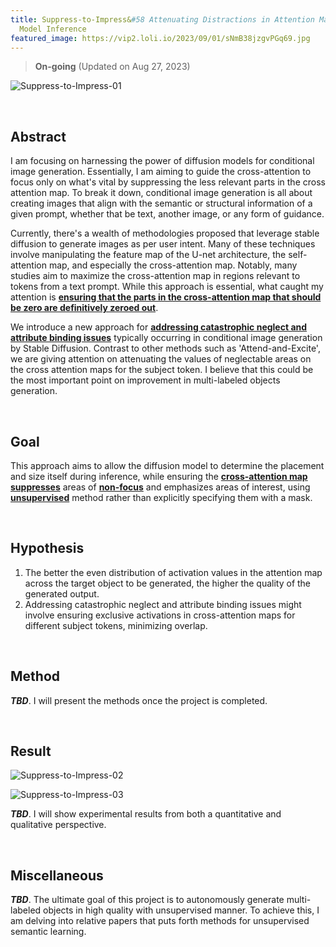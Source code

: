 ```yaml
---
title: Suppress-to-Impress&#58 Attenuating Distractions in Attention Maps for Diffusion
  Model Inference
featured_image: https://vip2.loli.io/2023/09/01/sNmB38jzgvPGq69.jpg
---
```




> **On-going** (Updated on Aug 27, 2023)



![Suppress-to-Impress-01](https://vip2.loli.io/2023/09/01/sNmB38jzgvPGq69.jpg)

<br/>

## Abstract



I am focusing on harnessing the power of diffusion models for conditional image generation. Essentially, I am aiming to guide the cross-attention to focus only on what's vital by suppressing the less relevant parts in the cross attention map. To break it down, conditional image generation is all about creating images that align with the semantic or structural information of a given prompt, whether that be text, another image, or any form of guidance.

Currently, there's a wealth of methodologies proposed that leverage stable diffusion to generate images as per user intent. Many of these techniques involve manipulating the feature map of the U-net architecture, the self-attention map, and especially the cross-attention map. Notably, many studies aim to maximize the cross-attention map in regions relevant to tokens from a text prompt. While this approach is essential, what caught my attention is **<u>ensuring that the parts in the cross-attention map that should be zero are definitively zeroed out</u>**.

We introduce a new approach for **<u>addressing catastrophic neglect and attribute binding issues</u>** typically occurring in conditional image generation by Stable Diffusion. Contrast to other methods such as 'Attend-and-Excite', we are giving attention on attenuating the values of neglectable areas on the cross attention maps for the subject token. I believe that this could be the most important point on improvement in multi-labeled objects generation.



<br/>

## Goal



This approach aims to allow the diffusion model to determine the placement and size itself during inference, while ensuring the <u>**cross-attention map** **suppresses**</u> areas of **<u>non-focus</u>** and emphasizes areas of interest, using **<u>unsupervised</u>** method rather than explicitly specifying them with a mask.



<br/>

## Hypothesis



1. The better the even distribution of activation values in the attention map across the target object to be generated, the higher the quality of the generated output.
2. Addressing catastrophic neglect and attribute binding issues might involve ensuring exclusive activations in cross-attention maps for different subject tokens, minimizing overlap.

<br/>



## Method



***TBD***. I will present the methods once the project is completed.



<br/>

## Result

![Suppress-to-Impress-02](https://vip2.loli.io/2023/09/01/52MKT6GFB8LVd4s.jpg)

![Suppress-to-Impress-03](https://vip2.loli.io/2023/09/01/YMgJZQcrIapHFUy.jpg)



***TBD***. I will show experimental results from both a quantitative and qualitative perspective.



<br/>

## Miscellaneous



***TBD***. The ultimate goal of this project is to autonomously generate multi-labeled objects in high quality with unsupervised manner. To achieve this, I am delving into relative papers that puts forth methods for unsupervised semantic learning.
